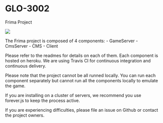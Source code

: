 # GLO-3002
Frima Project

<img src="https://travis-ci.com/maximecharron/GLO-3002-Frima.svg?token=sMqpFU1Ht4p25BHaUUto&branch=master">

The Frima project is composed of 4 components:
    - GameServer
    - CmsServer
    - CMS
    - Client

Please refer to the readmes for details on each of them. Each component is hosted on heroku. We are using Travis CI for continuous integration and continuous delivery. 

Please note that the project cannot be all runned locally. You can run each component separately but cannot run all the components locally to emulate the game. 

If you are installing on a cluster of servers, we recommend you use forever.js to keep the process active. 

If you are experiencing difficulties, please file an issue on Github or contact the project owners. 
